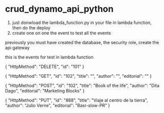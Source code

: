 # crud_dynamo_api_python

1) just donwload the lambda_function.py in your file in lambda function, then do the deploy
2) create one on one the event to test all the events

previously you must have created the database, the security role, create the api gateway

this is the events for test in lambda function

{
  "HttpMethod": "DELETE",
  "id": "101"
}


{
  "HttpMethod": "GET",
  "id": "102",
  "title": "",
  "author": "",
  "editorial": ""
}


{
  "HttpMethod": "POST",
  "id": "102",
  "title": "Book of the life",
  "author": "Dita Dago",
  "editorial": "Marketing Blocks"
}


{
  "HttpMethod": "PUT",
  "id": "888",
  "title": "Viaje al centro de la tierra",
  "author": "Julio Verne",
  "editorial": "Basr-slow-PR"
}
